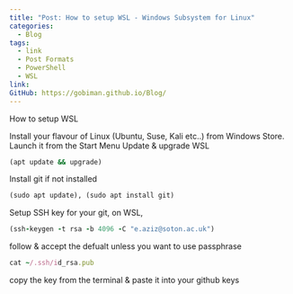 ```yaml
---
title: "Post: How to setup WSL - Windows Subsystem for Linux"
categories:
  - Blog
tags:
  - link
  - Post Formats
  - PowerShell
  - WSL
link: 
GitHub: https://gobiman.github.io/Blog/
---
```

How to setup WSL

Install your flavour of Linux (Ubuntu, Suse, Kali etc..) from Windows Store.
Launch it from the Start Menu
Update & upgrade WSL 

```ruby
(apt update && upgrade)
```
Install git if not installed 

```ruby
(sudo apt update), (sudo apt install git)
```

Setup SSH key for your git, on WSL, 

```ruby 
(ssh-keygen -t rsa -b 4096 -C "e.aziz@soton.ac.uk") 
```

follow & accept the defualt unless you want to use passphrase

```ruby
cat ~/.ssh/id_rsa.pub
```
copy the key from the terminal & paste it into your github keys

